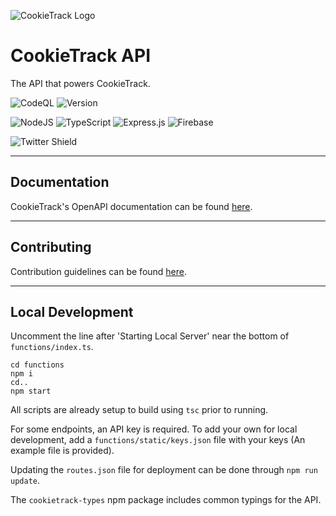 ![CookieTrack Logo][logo]
# CookieTrack API

The API that powers CookieTrack.

![CodeQL](https://github.com/CookieTrack-io/cookietrack-api/actions/workflows/codeql-analysis.yml/badge.svg)
![Version](https://img.shields.io/github/package-json/v/CookieTrack-io/cookietrack-api)

![NodeJS](https://img.shields.io/badge/node.js-6DA55F?style=for-the-badge&logo=node.js&logoColor=white)
![TypeScript](https://img.shields.io/badge/typescript-%23007ACC.svg?style=for-the-badge&logo=typescript&logoColor=white)
![Express.js](https://img.shields.io/badge/express.js-%23404d59.svg?style=for-the-badge&logo=express&logoColor=%2361DAFB)
![Firebase](https://img.shields.io/badge/firebase-%23039BE5.svg?style=for-the-badge&logo=firebase)

![Twitter Shield](https://img.shields.io/twitter/follow/cookietrack_io?style=social)

---

## Documentation

CookieTrack's OpenAPI documentation can be found [here](https://api.cookietrack.io/docs).

---

## Contributing

Contribution guidelines can be found [here](CONTRIBUTING.md).

---

## Local Development

Uncomment the line after 'Starting Local Server' near the bottom of `functions/index.ts`.

```
cd functions
npm i
cd..
npm start
```

All scripts are already setup to build using `tsc` prior to running.

For some endpoints, an API key is required. To add your own for local development, add a `functions/static/keys.json` file with your keys (An example file is provided).

Updating the `routes.json` file for deployment can be done through `npm run update`.

The `cookietrack-types` npm package includes common typings for the API.

[logo]: https://github.com/CookieTrack-io/cookietrack-api/blob/master/favicon.svg "CookieTrack"
